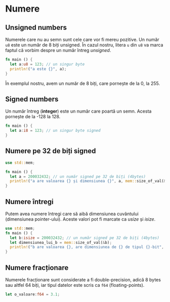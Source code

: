 # Numere

## Unsigned numbers

Numerele care nu au semn sunt cele care vor fi mereu pozitive. Un număr `u8` este un număr de 8 biți unsigned. În cazul nostru, litera `u` din `u8` va marca faptul că vorbim despre un număr întreg *unsigned*.

```rust
fn main () {
  let a:u8 = 123; // un singur byte
  println!("a este {}", a);
}
```

În exemplul nostru, avem un număr de 8 biți, care pornește de la 0, la 255.

## Signed numbers

Un număr întreg (**integer**) este un număr care poartă un semn. Acesta pornește de la -128 la 128.

```rust
fn main () {
  let a:i8 = 123; // un singur byte signed
}
```

## Numere pe 32 de biți signed

```rust
use std::mem;

fn main () {
  let a = 200032432; // un număr signed pe 32 de biți (4bytes)
  println!("a are valoarea {} și dimensiunea {}", a, mem::size_of_val(&a));
}
```

## Numere întregi

Putem avea numere întregi care să aibă dimensiunea cuvântului (dimensiunea pointer-ului). Aceste valori pot fi marcate ca *usize* și *isize*.

```rust
use std::mem;
fn main () {
  let b:isize = 200032432; // un număr signed pe 32 de biți (4bytes)
  let dimensiunea_lui_b = mem::size_of_val(&b);
  println!("b are valoarea {}, are dimensiunea de {} de tipul {}-bit", b, mem::dimensiunea_lui_b, dimensiunea_lui_b*8);
}
```

## Numere fracționare

Numerele fracționare sunt considerate a fi double-precision, adică 8 bytes sau altfel 64 biți, iar tipul datelor este scris ca `f64` (floating-points).

```rust
let o_valoare:f64 = 3.1;
```
